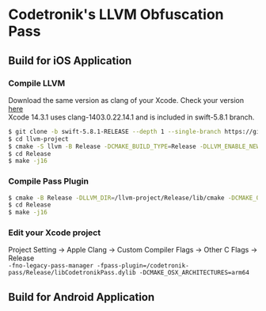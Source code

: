 # Codetronik's LLVM Obfuscation Pass

## Build for iOS Application

### Compile LLVM
Download the same version as clang of your Xcode. Check your version [here](https://en.wikipedia.org/wiki/Xcode)<br>
Xcode 14.3.1 uses clang-1403.0.22.14.1 and is included in swift-5.8.1 branch.

```sh
$ git clone -b swift-5.8.1-RELEASE --depth 1 --single-branch https://github.com/llvm/llvm-project.git
$ cd llvm-project
$ cmake -S llvm -B Release -DCMAKE_BUILD_TYPE=Release -DLLVM_ENABLE_NEW_PASS_MANAGER=ON -DLLVM_ENABLE_PROJECTS="clang" 
$ cd Release
$ make -j16
```

### Compile Pass Plugin
```sh
$ cmake -B Release -DLLVM_DIR=/llvm-project/Release/lib/cmake -DCMAKE_OSX_ARCHITECTURES=arm64
$ cd Release
$ make -j16
```

### Edit your Xcode project
Project Setting -> Apple Clang -> Custom Compiler Flags -> Other C Flags -> Release  
```-fno-legacy-pass-manager -fpass-plugin=/codetronik-pass/Release/libCodetronikPass.dylib -DCMAKE_OSX_ARCHITECTURES=arm64```

## Build for Android Application
